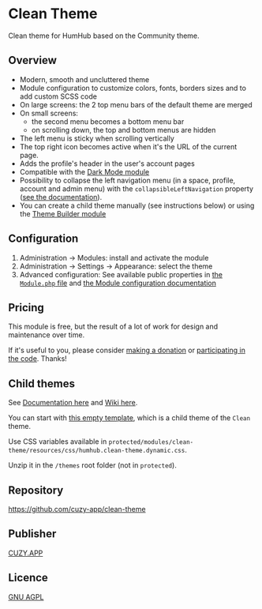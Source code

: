 # Clean Theme

Clean theme for HumHub based on the Community theme.

## Overview

- Modern, smooth and uncluttered theme
- Module configuration to customize colors, fonts, borders sizes and to add custom SCSS code
- On large screens: the 2 top menu bars of the default theme are merged
- On small screens:
    - the second menu becomes a bottom menu bar
    - on scrolling down, the top and bottom menus are hidden
- The left menu is sticky when scrolling vertically
- The top right icon becomes active when it's the URL of the current page.
- Adds the profile's header in the user's account pages
- Compatible with the [Dark Mode module](https://marketplace.humhub.com/module/dark-mode/description)
- Possibility to collapse the left navigation menu (in a space, profile, account and admin menu) with the `collapsibleLeftNavigation` property ([see the documentation](https://docs.humhub.org/docs/admin/advanced-configuration)).
- You can create a child theme manually (see instructions below) or using the [Theme Builder module](https://marketplace.humhub.com/module/theme-builder)

## Configuration

1. Administration -> Modules: install and activate the module
2. Administration -> Settings -> Appearance: select the theme
3. Advanced configuration: See available public properties in [the `Module.php` file](https://github.com/cuzy-app/clean-theme/blob/master/Module.php) and [the Module configuration documentation](https://docs.humhub.org/docs/admin/advanced-configuration#module-configurations)

## Pricing

This module is free, but the result of a lot of work for design and maintenance over time.

If it's useful to you, please consider [making a donation](https://www.cuzy.app/checkout/donate/) or [participating in the code](https://github.com/cuzy-app/clean-theme). Thanks!

## Child themes

See [Documentation here](https://docs.humhub.org/docs/theme/overview) and [Wiki here](https://community.humhub.com/s/theming-appearance/wiki/52/Theme+creation).

You can start with [this empty template](https://github.com/cuzy-app/clean-theme/blob/master/docs/clean-theme-contrasted-child.zip), which is a child theme of the `Clean` theme.

Use CSS variables available in `protected/modules/clean-theme/resources/css/humhub.clean-theme.dynamic.css`.

Unzip it in the `/themes` root folder (not in `protected`).

## Repository

https://github.com/cuzy-app/clean-theme

## Publisher

[CUZY.APP](https://www.cuzy.app/)

## Licence

[GNU AGPL](https://github.com/cuzy-app/clean-theme/blob/master/docs/LICENCE.md)
